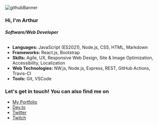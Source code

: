 
![githubBanner](https://user-images.githubusercontent.com/48981108/138737163-e13d87e8-fd31-4666-bb90-ce35d64284fb.png)


### Hi, I'm Arthur
###### ***Software/Web Developer*** 

* **Languages:** JavaScript (ES2021), Node.js, CSS, HTML, Markdown
* **Frameworks:** React.js, Bootstrap
* **Skills:** Agile, UX, Responsive Web Design, Site & Image Optimization, Accessibility, Localization
* **Web Technologies:** NW.js, Node.js, Express, REST, GitHub Actions, Travis-CI
* **Tools:** Git, VSCode

### Let's get in touch! You can also find me on

* [My Portfolio](https://moonkingarthur.github.io/portfolio/)
* [Dev.to](https://dev.to/moonkingarthur)
* [Twitter](https://twitter.com/@MoonKingArthur)
* [Twitch](https://twitch.com/MoonKingArthur)
<!--
**MoonKingArthur/MoonKingArthur** is a ✨ _special_ ✨ repository because its `README.md` (this file) appears on your GitHub profile.

Here are some ideas to get you started:

- 🔭 I’m currently working on ...
- 🌱 I’m currently learning ...
- 👯 I’m looking to collaborate on ...
- 🤔 I’m looking for help with ...
- 💬 Ask me about ...
- 📫 How to reach me: ...
- 😄 Pronouns: ...
- ⚡ Fun fact: ...
-->
